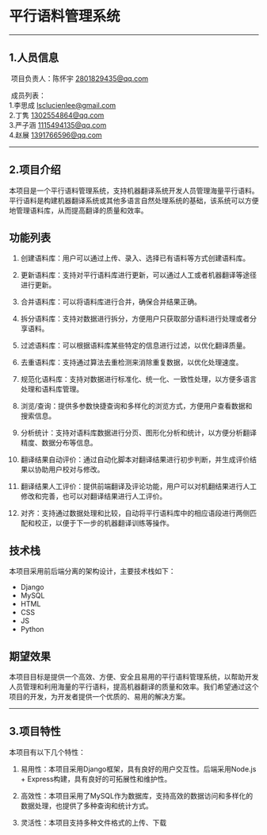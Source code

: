 # 平行语料管理系统

***

## 1.人员信息

​    项目负责人：陈怀宇 2801829435@qq.com 

​    成员列表：     
1.李思成 lsclucienlee@gmail.com
​        
2.丁隽 1302554864@qq.com
​       
3.严子涵 1115494135@qq.com
​       
4.赵展 1391766596@qq.com

***

## 2.项目介绍

本项目是一个平行语料管理系统，支持机器翻译系统开发人员管理海量平行语料。平行语料是构建机器翻译系统或其他多语言自然处理系统的基础，该系统可以方便地管理语料库，从而提高翻译的质量和效率。

## 功能列表

1. 创建语料库：用户可以通过上传、录入、选择已有语料等方式创建语料库。

2. 更新语料库：支持对平行语料库进行更新，可以通过人工或者机器翻译等途径进行更新。

3. 合并语料库：可以将语料库进行合并，确保合并结果正确。

4. 拆分语料库：支持对数据进行拆分，方便用户只获取部分语料进行处理或者分享语料。

5. 过滤语料库：可以根据语料库某些特定的信息进行过滤，以优化翻译质量。

6. 去重语料库：支持通过算法去重检测来消除重复数据，以优化处理速度。

7. 规范化语料库：支持对数据进行标准化、统一化、一致性处理，以方便多语言处理和语料库管理。

8. 浏览/查询：提供多参数快捷查询和多样化的浏览方式，方便用户查看数据和搜索信息。

9. 分析统计：支持对语料库数据进行分页、图形化分析和统计，以方便分析翻译精度、数据分布等信息。

10. 翻译结果自动评价：通过自动化脚本对翻译结果进行初步判断，并生成评价结果以协助用户校对与修改。

11. 翻译结果人工评价：提供前端翻译及评论功能，用户可以对机翻结果进行人工修改和完善，也可以对翻译结果进行人工评价。

12. 对齐：支持通过数据处理和比较，自动将平行语料库中的相应语段进行两侧匹配和校正，以便于下一步的机器翻译训练等操作。

## 技术栈

本项目采用前后端分离的架构设计，主要技术栈如下：

- Django
- MySQL
- HTML
- CSS
- JS
- Python

## 期望效果

本项目目标是提供一个高效、方便、安全且易用的平行语料管理系统，以帮助开发人员管理和利用海量的平行语料，提高机器翻译的质量和效率。我们希望通过这个项目的开发，为开发者提供一个优质的、易用的解决方案。

***

## 3.项目特性

本项目有以下几个特性：

1. 易用性：本项目采用Django框架，具有良好的用户交互性。后端采用Node.js + Express构建，具有良好的可拓展性和维护性。

2. 高效性：本项目采用了MySQL作为数据库，支持高效的数据访问和多样化的数据处理，也提供了多种查询和统计方式。

3. 灵活性：本项目支持多种文件格式的上传、下载
